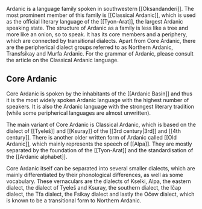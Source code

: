 Ardanic is a language family spoken in southwestern [[Oksandanderi]]. The most prominent member of this family is [[Classical Ardanic]], which is used as the official literary language of the [[Tyon-Arat]], the largest Ardanic speaking state. 
The structure of Ardanic as a family is less like a tree and more like an onion, so to speak. It has its core members and a periphery, which are connected by transitional dialects. Apart from Core Ardanic, there are the peripherical dialect groups referred to as Northern Ardanic, Transfsikay and Murfa Ardanic. 
For the grammar of Ardanic, please consult the article on the Classical Ardanic language. 

## Core Ardanic 
Core Ardanic is spoken by the inhabitants of the [[Ardanic Basin]] and thus it is the most widely spoken Ardanic language with the highest number of speakers. It is also the Ardanic language with the strongest literary tradition (while some peripherical languages are almost unwritten). 

The main variant of Core Ardanic is Classical Ardanic, which is based on the dialect of [[Tyeleš]] and [[Ksuray]] of the [[3rd century|3rd]] and [[4th century]]. There is another older written form of Ardanic called [[Old Ardanic]], which mainly represents the speech of [[Alpa]]. They are mostly separated by the foundation of the [[Tyon-Arat]] and the standardisation of the [[Ardanic alphabet]]. 

Core Ardanic itself can be separated into several smaller dialects, which are mainly differentiated by their phonological differences, as well as some vocabulary. These vernaculars are the dialects of Kselki, Alpa, the eastern dialect, the dialect of Tyeleš and Ksuray, the southern dialect, the Ičap dialect, the Tfa dialect, the Fsikay dialect and lastly the Očew dialect, which is known to be a transitional form to Northern Ardanic. 